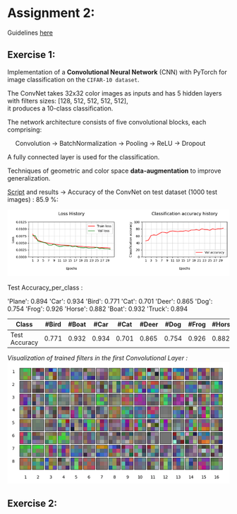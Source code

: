 # Assignment 2: 
Guidelines [here](https://nbviewer.org/github/LM1997610/AdavancedML/blob/main/Assignment_2/AML_Assignment_2.pdf)

## Exercise 1:

Implementation of a **Convolutional Neural Network** (CNN) with PyTorch for image classification on the `CIFAR-10 dataset`.

The ConvNet takes 32x32 color images as inputs and has 5 hidden layers with filters sizes: [128, 512, 512, 512, 512],\
it produces a 10-class classification.

The network architecture consists of five convolutional blocks, each comprising:

&emsp; Convolution → BatchNormalization → Pooling → ReLU → Dropout
  
A fully connected layer is used for the classification.

Techniques of geometric and color space **data-augmentation** to improve generalization.

[Script](https://nbviewer.org/github/LM1997610/AdavancedML/blob/main/Assignment_2/ex1_convnet.py) and results 
→ Accuracy of the ConvNet on test dataset (1000 test images) : 85.9 %:

![histoy_plot](https://github.com/LM1997610/AdavancedML/blob/main/Assignment_2/images/history_plot.png)

Test Accuracy_per_class :

 'Plane': 0.894
 'Car': 0.934
 'Bird': 0.771
 'Cat': 0.701
 'Deer': 0.865
 'Dog': 0.754
 'Frog': 0.926
 'Horse': 0.882
 'Boat': 0.932
 'Truck': 0.894
 
Class | #Bird | #Boat | #Car | #Cat | #Deer | #Dog | #Frog | #Horse | #Plane | #Truck 
--- | --- | --- | --- |--- |--- |--- |--- |--- |--- |--- 
Test Accuracy | 0.771 | 0.932 | 0.934 | 0.701 | 0.865 | 0.754 | 0.926 | 0.882 | 0.894 | 0.894

*Visualization of trained filters in the first Convolutional Layer :*
![trained_f](https://github.com/LM1997610/AdavancedML/blob/main/Assignment_2/images/filters.png)

## Exercise 2:

